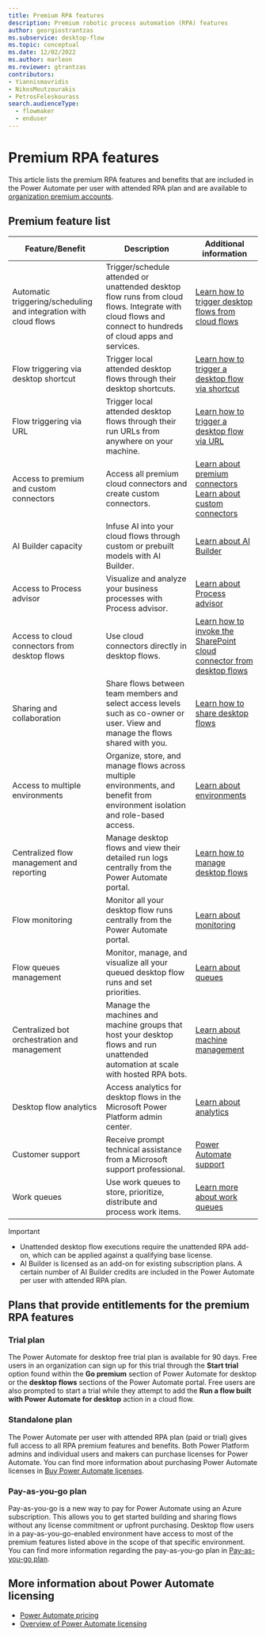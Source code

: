 ```yaml
---
title: Premium RPA features
description: Premium robotic process automation (RPA) features
author: georgiostrantzas
ms.subservice: desktop-flow
ms.topic: conceptual
ms.date: 12/02/2022
ms.author: marleon
ms.reviewer: gtrantzas
contributors:
- Yiannismavridis
- NikosMoutzourakis
- PetrosFeleskourass
search.audienceType: 
  - flowmaker
  - enduser
---
```


# Premium RPA features

This article lists the premium RPA features and benefits that are included in the Power Automate per user with attended RPA plan and are available to [organization premium accounts](getting-started-org.md).

## Premium feature list

|Feature/Benefit | Description|Additional information|
|----------------|------------|----------------------|
|Automatic triggering/scheduling and integration with cloud flows|Trigger/schedule attended or unattended desktop flow runs from cloud flows. Integrate with cloud flows and connect to hundreds of cloud apps and services.|[Learn how to trigger desktop flows from cloud flows](trigger-desktop-flows.md)|
|Flow triggering via desktop shortcut|Trigger local attended desktop flows through their desktop shortcuts.|[Learn how to trigger a desktop flow via shortcut](run-desktop-flows-url-shortcuts.md)|
|Flow triggering via URL|Trigger local attended desktop flows through their run URLs from anywhere on your machine.|[Learn how to trigger a desktop flow via URL](run-desktop-flows-url-shortcuts.md)|
|Access to premium and custom connectors|Access all premium cloud connectors and create custom connectors.|[Learn about premium connectors](/connectors/connector-reference/connector-reference-premium-connectors)<br>[Learn about custom connectors](/connectors/custom-connectors)|
|AI Builder capacity|Infuse AI into your cloud flows through custom or prebuilt models with AI Builder.|[Learn about AI Builder](/ai-builder)|
|Access to Process advisor|Visualize and analyze your business processes with Process advisor.|[Learn about Process advisor](/power-automate/process-advisor-overview)|
|Access to cloud connectors from desktop flows|Use cloud connectors directly in desktop flows.|[Learn how to invoke the SharePoint cloud connector from desktop flows](actions-reference/sharepoint.md)|
|Sharing and collaboration|Share flows between team members and select access levels such as co-owner or user. View and manage the flows shared with you.|[Learn how to share desktop flows](manage.md#share-desktop-flows)|
|Access to multiple environments|Organize, store, and manage flows across multiple environments, and benefit from environment isolation and role-based access.|[Learn about environments](/power-platform/admin/environments-overview)|
|Centralized flow management and reporting|Manage desktop flows and view their detailed run logs centrally from the Power Automate portal.|[Learn how to manage desktop flows](manage.md)|
|Flow monitoring|Monitor all your desktop flow runs centrally from the Power Automate portal.|[Learn about monitoring](monitor-desktop-flow-runs.md)|
|Flow queues management|Monitor, manage, and visualize all your queued desktop flow runs and set priorities.|[Learn about queues](monitor-desktop-flow-queues.md)|
|Centralized bot orchestration and management|Manage the machines and machine groups that host your desktop flows and run unattended automation at scale with hosted RPA bots.|[Learn about machine management](manage-machines.md)|
|Desktop flow analytics|Access analytics for desktop flows in the Microsoft Power Platform admin center.|[Learn about analytics](/power-platform/admin/analytics-ui-flow)|
|Customer support|Receive prompt technical assistance from a Microsoft support professional.|[Power Automate support](https://make.powerautomate.com/support/)|
|Work queues|Use work queues to store, prioritize, distribute and process work items.| [Learn more about work queues](work-queues.md)|

> [!IMPORTANT]
>
> - Unattended desktop flow executions require the unattended RPA add-on, which can be applied against a qualifying base license.
> - AI Builder is licensed as an add-on for existing subscription plans. A certain number of AI Builder credits are included in the Power Automate per user with attended RPA plan.

## Plans that provide entitlements for the premium RPA features

### Trial plan

The Power Automate for desktop free trial plan is available for 90 days. Free users in an organization can sign up for this trial through the **Start trial** option found within the **Go premium** section of Power Automate for desktop or the **desktop flows** sections of the Power Automate portal. Free users are also prompted to start a trial while they attempt to add the **Run a flow built with Power Automate for desktop** action in a cloud flow.

### Standalone plan

The Power Automate per user with attended RPA plan (paid or trial) gives full access to all RPA premium features and benefits. Both Power Platform admins and individual users and makers can purchase licenses for Power Automate. You can find more information about purchasing Power Automate licenses in [Buy Power Automate licenses](/power-platform/admin/power-automate-licensing/buy-licenses).

### Pay-as-you-go plan

Pay-as-you-go is a new way to pay for Power Automate using an Azure subscription. This allows you to get started building and sharing flows without any license commitment or upfront purchasing. Desktop flow users in a pay-as-you-go-enabled environment have access to most of the premium features listed above in the scope of that specific environment. You can find more information regarding the pay-as-you-go plan in [Pay-as-you-go plan](/power-platform/admin/pay-as-you-go-overview).

## More information about Power Automate licensing

- [Power Automate pricing](https://powerautomate.microsoft.com/pricing/)
- [Overview of Power Automate licensing](/power-platform/admin/power-automate-licensing/overview)
